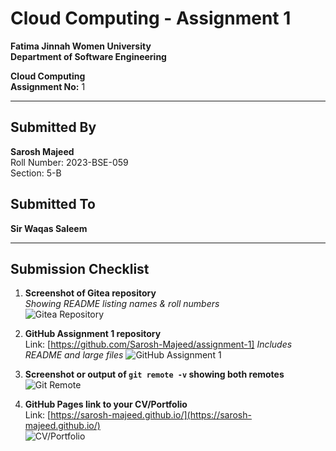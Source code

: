 # Cloud Computing - Assignment 1

**Fatima Jinnah Women University**  
**Department of Software Engineering**

**Cloud Computing**  
**Assignment No:** 1

---

## Submitted By
**Sarosh Majeed**  
Roll Number: 2023-BSE-059  
Section: 5-B

## Submitted To
**Sir Waqas Saleem**

---

## Submission Checklist

1. **Screenshot of Gitea repository**  
   *Showing README listing names & roll numbers*  
   ![Gitea Repository](https://github.com/Sarosh-Majeed/cc-SaroshMajeed-2023-BSE-059/blob/main/CC-Assignment%201/screenshots/1.gitea-repository.png?raw=true)

2. **GitHub Assignment 1 repository**  
   Link: [https://github.com/Sarosh-Majeed/assignment-1]
   *Includes README and large files*
   ![GitHub Assignment 1](https://github.com/Sarosh-Majeed/cc-SaroshMajeed-2023-BSE-059/blob/main/CC-Assignment%201/screenshots/2.github-assignment1.png?raw=true)

4. **Screenshot or output of `git remote -v` showing both remotes**  
   ![Git Remote](https://github.com/Sarosh-Majeed/cc-SaroshMajeed-2023-BSE-059/blob/main/CC-Assignment%201/screenshots/3.github-remote-added.png?raw=true)

5. **GitHub Pages link to your CV/Portfolio**  
   Link: [https://sarosh-majeed.github.io/](https://sarosh-majeed.github.io/)  
   ![CV/Portfolio](https://github.com/Sarosh-Majeed/cc-SaroshMajeed-2023-BSE-059/blob/main/CC-Assignment%201/screenshots/4.CV.png?raw=true)
